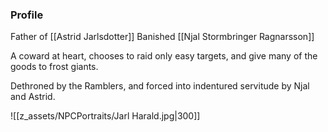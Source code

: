 ### Profile
Father of [[Astrid Jarlsdotter]]
Banished [[Njal Stormbringer Ragnarsson]]

A coward at heart, chooses to raid only easy targets, and give many of the goods to frost giants.

Dethroned by the Ramblers, and forced into indentured servitude by Njal and Astrid.

![[z_assets/NPCPortraits/Jarl Harald.jpg|300]]
